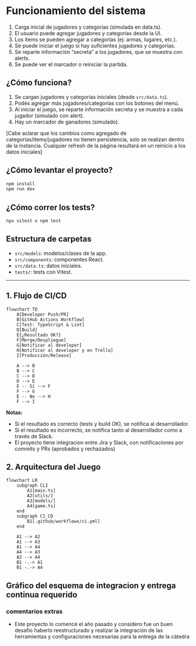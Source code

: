 # Funcionamiento del sistema
1. Carga inicial de jugadores y categorías (simulada en data.ts). 
2. El usuario puede agregar jugadores y categorías desde la UI. 
3. Los ítems se pueden agregar a categorías (ej: armas, lugares, etc.). 
4. Se puede iniciar el juego si hay suficientes jugadores y categorías. 
5. Se reparte información “secreta” a los jugadores, que se muestra con alerts. 
6. Se puede ver el marcador o reiniciar la partida.

## ¿Cómo funciona?

1. Se cargan jugadores y categorías iniciales (desde `src/data.ts`).
2. Podés agregar más jugadores/categorías con los botones del menú.
3. Al iniciar el juego, se reparte información secreta y se muestra a cada jugador (simulado con alert).
4. Hay un marcador de ganadores (simulado).

[Cabe aclarar que los cambios como agregado de categorias/items/jugadores no tienen persistencia, solo se realizan dentro de la instancia. Cualquier refresh de la página resultará en un reinicio a los datos iniciales]

## ¿Cómo levantar el proyecto?

```sh
npm install
npm run dev
```

## ¿Cómo correr los tests?

```sh
npx vitest o npm test
```

## Estructura de carpetas

- `src/models`: modelos/clases de la app.
- `src/components`: componentes React.
- `src/data.ts`: datos iniciales.
- `tests/`: tests con Vitest.

---



## 1. Flujo de CI/CD

```mermaid
flowchart TD
    A[Developer Push/PR]
    B[GitHub Actions Workflow]
    C[Test: TypeScript & Lint]
    D[Build]
    E{¿Resultado OK?}
    F[Merge/Despliegue]
    G[Notificar al developer]
    H[Notificar al developer y en Trello]
    I[Producción/Release]

    A --> B
    B --> C
    C --> D
    D --> E
    E -- Sí --> F
    F --> G
    E -- No --> H
    F --> I
```

**Notas:**  
- Si el resultado es correcto (tests y build OK), se notifica al desarrollador.
- Si el resultado es incorrecto, se notifica tanto al desarrollador como a través de Slack.
- El proyecto tiene integracion entre Jira y Slack, con notificaciones por commits y PRs (aprobados y rechazados)

## 2. Arquitectura del Juego

```mermaid
flowchart LR
    subgraph CLI
        A1[main.ts]
        A2[utils/]
        A3[models/]
        A4[game.ts]
    end
    subgraph CI_CD
        B1[.github/workflows/ci.yml]
    end

    A1 --> A2
    A1 --> A3
    A1 --> A4
    A4 --> A3
    A2 --> A4
    B1 -.-> A1
    B1 -.-> A4
```

## Gráfico del esquema de integracion y entrega continua requerido





### comentarios extras
- Este proyecto lo comencé el año pasado y considero fue un buen desafio haberlo reestructurado y realizar la integración de las herramientas y configuraciones necesarias para la entrega de la cátedra
